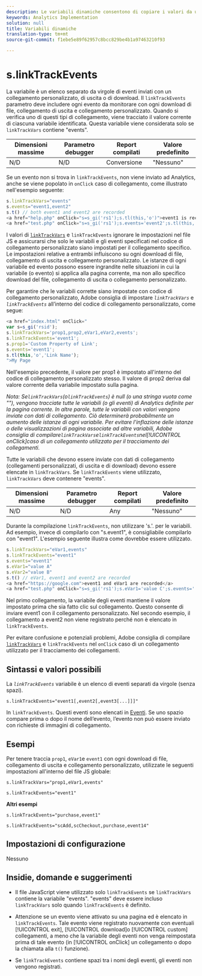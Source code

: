 ```yaml
---
description: Le variabili dinamiche consentono di copiare i valori da una variabile all’altra senza digitare più volte i valori completi nelle richieste di immagini sul sito.
keywords: Analytics Implementation
solution: null
title: Variabili dinamiche
translation-type: tm+mt
source-git-commit: f1ebe5e89f62957c8bcc829be4b1a97463210f93

---
```



# s.linkTrackEvents

La variabile è un elenco separato da virgole di eventi inviati con un collegamento personalizzato, di uscita o di download. Il `linkTrackEvents` parametro deve includere ogni evento da monitorare con ogni download di file, collegamento di uscita e collegamento personalizzato. Quando si verifica uno di questi tipi di collegamento, viene tracciato il valore corrente di ciascuna variabile identificata. Questa variabile viene considerata solo se `linkTrackVars` contiene "events".

| Dimensioni massime | Parametro debugger | Report compilati | Valore predefinito |
|---|---|---|---|
| N/D | N/D | Conversione | "Nessuno" |

Se un evento non si trova in `linkTrackEvents`, non viene inviato ad Analytics, anche se viene popolato in `onClick` caso di collegamento, come illustrato nell'esempio seguente:

```js
s.linkTrackVars="events" 
s.events="event1,event2" 
s.t() // both event1 and event2 are recorded 
<a href="help.php" onClick="s=s_gi('rs1');s.tl(this,'o')">event1 is recorded</a> 
<a href="test.php" onClick="s=s_gi('rs1');s.events='event2';s.tl(this,'o')">No events are recorded</a> 
```

I valori di [`linkTrackVars`](https://docs.adobe.com/content/help/en/analytics/implementation/javascript-implementation/variables-analytics-reporting/config-var/s-linktrackvars.html) e `linkTrackEvents` ignorare le impostazioni nel file JS e assicurarsi che solo le variabili e gli eventi specificati nel codice di collegamento personalizzato siano impostati per il collegamento specifico. Le impostazioni relative a entrambi influiscono su ogni download di file, collegamento di uscita e collegamento personalizzato. Le istanze di ogni variabile ed evento possono essere ingrandite nelle situazioni in cui la variabile (o evento) si applica alla pagina corrente, ma non allo specifico download del file, collegamento di uscita o collegamento personalizzato.

Per garantire che le variabili corrette siano impostate con codice di collegamento personalizzato, Adobe consiglia di impostare *`linkTrackVars`* e *`linkTrackEvents`* all’interno del codice di collegamento personalizzato, come segue:

```js
<a href="index.html" onClick=" 
var s=s_gi('rsid'); 
s.linkTrackVars='prop1,prop2,eVar1,eVar2,events'; 
s.linkTrackEvents='event1'; 
s.prop1='Custom Property of Link'; 
s.events='event1'; 
s.tl(this,'o','Link Name'); 
">My Page 
```

Nell'esempio precedente, il valore per prop1 è impostato all'interno del codice di collegamento personalizzato stesso. Il valore di prop2 deriva dal valore corrente della variabile impostato sulla pagina.

*Nota: Se`linkTrackVars`(o`linkTrackEvents`) è null (o una stringa vuota come ""), vengono tracciate tutte le variabili (o gli eventi) di Analytics definite per la pagina corrente. In altre parole, tutte le variabili con valori vengono inviate con dati di collegamento. Ciò determinerà probabilmente un aumento delle istanze di ogni variabile. Per evitare l'inflazione delle istanze o delle visualizzazioni di pagina associate ad altre variabili, Adobe consiglia di compilare`linkTrackVars`e`linkTrackEvents`nel[!UICONTROL onClick]caso di un collegamento utilizzato per il tracciamento dei collegamenti.*

Tutte le variabili che devono essere inviate con dati di collegamento (collegamenti personalizzati, di uscita e di download) devono essere elencate in `linkTrackVars`. Se `linkTrackEvents` viene utilizzato, `linkTrackVars` deve contenere "events".

| Dimensioni massime | Parametro debugger | Report compilati | Valore predefinito |
|---|---|---|---|
| N/D | N/D | Any | "Nessuno" |

Durante la compilazione `linkTrackEvents`, non utilizzare 's.'. per le variabili. Ad esempio, invece di compilarlo con "s.event1", è consigliabile compilarlo con "event1". L'esempio seguente illustra come dovrebbe essere utilizzato.

```js
s.linkTrackVars="eVar1,events" 
s.linkTrackEvents="event1" 
s.events="event1" 
s.eVar1="value A" 
s.eVar2="value B" 
s.t() // eVar1, event1 and event2 are recorded 
<a href="https://google.com">event1 and eVar1 are recorded</a> 
<a href="test.php" onClick="s=s_gi('rs1');s.eVar1='value C';s.events='';s.tl(this,'o')">eVar1 is recorded</a> 
```

Nel primo collegamento, la variabile degli eventi mantiene il valore impostato prima che sia fatto clic sul collegamento. Questo consente di inviare event1 con il collegamento personalizzato. Nel secondo esempio, il collegamento a event2 non viene registrato perché non è elencato in `linkTrackEvents`.

Per evitare confusione e potenziali problemi, Adobe consiglia di compilare [`linkTrackVars`](https://docs.adobe.com/content/help/en/analytics/implementation/javascript-implementation/variables-analytics-reporting/config-var/s-linktrackvars.html) e `linkTrackEvents` nel `onClick` caso di un collegamento utilizzato per il tracciamento dei collegamenti.

## Sintassi e valori possibili

La *`linkTrackEvents`* variabile è un elenco di eventi separati da virgole (senza spazi).

```
s.linkTrackEvents="event1[,event2[,event3[...]]]"
```

In `linkTrackEvents`. Questi eventi sono elencati in [Eventi](https://docs.adobe.com/content/help/en/analytics/implementation/analytics-basics/ref-events.html). Se uno spazio compare prima o dopo il nome dell’evento, l’evento non può essere inviato con richieste di immagini di collegamento.

## Esempi

Per tenere traccia `prop1`, `eVar1`e `event1` con ogni download di file, collegamento di uscita e collegamento personalizzato, utilizzate le seguenti impostazioni all'interno del file JS globale:

```
s.linkTrackVars="prop1,eVar1,events"
```

```
s.linkTrackEvents="event1"
```

**Altri esempi**

```
s.linkTrackEvents="purchase,event1"
```

```
s.linkTrackEvents="scAdd,scCheckout,purchase,event14"
```

## Impostazioni di configurazione

Nessuno

## Insidie, domande e suggerimenti

* Il file JavaScript viene utilizzato solo `linkTrackEvents` se `linkTrackVars` contiene la variabile "events". "events" deve essere incluso `linkTrackVars` solo quando `linkTrackEvents` è definito.

* Attenzione se un evento viene attivato su una pagina ed è elencato in `linkTrackEvents`. Tale evento viene registrato nuovamente con eventuali [!UICONTROL exit], [!UICONTROL download]o [!UICONTROL custom] collegamenti, a meno che la variabile degli eventi non venga reimpostata prima di tale evento (in [!UICONTROL onClick] un collegamento o dopo la chiamata alla `t()` funzione).

* Se `linkTrackEvents` contiene spazi tra i nomi degli eventi, gli eventi non vengono registrati.
